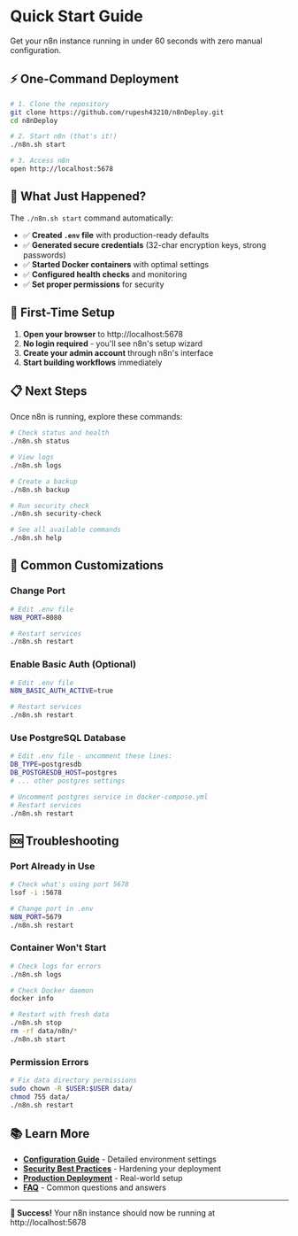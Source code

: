 # Quick Start Guide

Get your n8n instance running in under 60 seconds with zero manual configuration.

## ⚡ One-Command Deployment

```bash
# 1. Clone the repository
git clone https://github.com/rupesh43210/n8nDeploy.git
cd n8nDeploy

# 2. Start n8n (that's it!)
./n8n.sh start

# 3. Access n8n
open http://localhost:5678
```

## 🎉 What Just Happened?

The `./n8n.sh start` command automatically:

- ✅ **Created `.env` file** with production-ready defaults
- ✅ **Generated secure credentials** (32-char encryption keys, strong passwords)
- ✅ **Started Docker containers** with optimal settings
- ✅ **Configured health checks** and monitoring
- ✅ **Set proper permissions** for security

## 🔐 First-Time Setup

1. **Open your browser** to http://localhost:5678
2. **No login required** - you'll see n8n's setup wizard
3. **Create your admin account** through n8n's interface
4. **Start building workflows** immediately

## 📋 Next Steps

Once n8n is running, explore these commands:

```bash
# Check status and health
./n8n.sh status

# View logs
./n8n.sh logs

# Create a backup
./n8n.sh backup

# Run security check
./n8n.sh security-check

# See all available commands
./n8n.sh help
```

## 🔧 Common Customizations

### Change Port
```bash
# Edit .env file
N8N_PORT=8080

# Restart services
./n8n.sh restart
```

### Enable Basic Auth (Optional)
```bash
# Edit .env file
N8N_BASIC_AUTH_ACTIVE=true

# Restart services  
./n8n.sh restart
```

### Use PostgreSQL Database
```bash
# Edit .env file - uncomment these lines:
DB_TYPE=postgresdb
DB_POSTGRESDB_HOST=postgres
# ... other postgres settings

# Uncomment postgres service in docker-compose.yml
# Restart services
./n8n.sh restart
```

## 🆘 Troubleshooting

### Port Already in Use
```bash
# Check what's using port 5678
lsof -i :5678

# Change port in .env
N8N_PORT=5679
./n8n.sh restart
```

### Container Won't Start
```bash
# Check logs for errors
./n8n.sh logs

# Check Docker daemon
docker info

# Restart with fresh data
./n8n.sh stop
rm -rf data/n8n/*
./n8n.sh start
```

### Permission Errors
```bash
# Fix data directory permissions
sudo chown -R $USER:$USER data/
chmod 755 data/
./n8n.sh restart
```

## 📚 Learn More

- [**Configuration Guide**](Configuration.md) - Detailed environment settings
- [**Security Best Practices**](Security.md) - Hardening your deployment
- [**Production Deployment**](Production-Deployment.md) - Real-world setup
- [**FAQ**](FAQ.md) - Common questions and answers

---

**🎯 Success!** Your n8n instance should now be running at http://localhost:5678